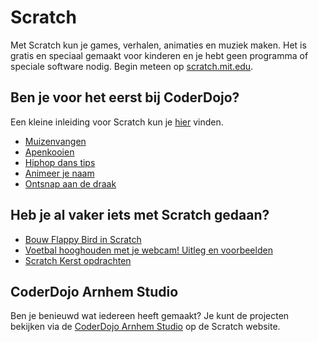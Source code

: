 Scratch
=======
Met Scratch kun je games, verhalen, animaties en muziek maken. Het is gratis en speciaal gemaakt voor kinderen en je hebt geen programma of speciale software nodig. Begin meteen op [scratch.mit.edu](https://scratch.mit.edu/).

Ben je voor het eerst bij CoderDojo?
------------------------------------
Een kleine inleiding voor Scratch kun je <a href="http://www.coderdojo-arnhem.nl/scratch-beginners/">hier</a> vinden.

  - [Muizenvangen](/static/pdf/Muizenvangen-kaartenset.pdf)
  - [Apenkooien](/static/pdf/Boek_apenkooien.pdf)
  - [Hiphop dans tips](/static/pdf/hiphop-dans_tips_kaarten.pdf)
  - [Animeer je naam](/static/pdf/animeer-je-naam-kaarten.pdf)
  - [Ontsnap aan de draak](/static/pdf/Boek_ontsnap-aan-de-draak.pdf)

Heb je al vaker iets met Scratch gedaan?
----------------------------------------
  - [Bouw Flappy Bird in Scratch](https://github.com/timschlechter/coderdojo-arnhem/raw/master/FlappyBirdScratch.pdf)
  - [Voetbal hooghouden met je webcam! Uitleg en voorbeelden](http://www.coderdojo-arnhem.nl/scratch-voetbal-vitesse/)
  - [Scratch Kerst opdrachten](http://www.coderdojo-arnhem.nl/scratch-kerst/)

CoderDojo Arnhem Studio
-----------------------
Ben je benieuwd wat iedereen heeft gemaakt? Je kunt de projecten bekijken via de [CoderDojo Arnhem Studio](https://scratch.mit.edu/studios/2502768) op de Scratch website.